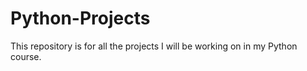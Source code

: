 # Python-Projects
This repository is for all the projects I will be working on in my Python course.
